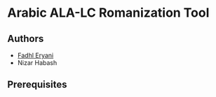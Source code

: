 # Arabic ALA-LC Romanization Tool

## Authors

- [Fadhl Eryani](https://github.com/fadhleryani/)
- Nizar Habash

## Prerequisites

